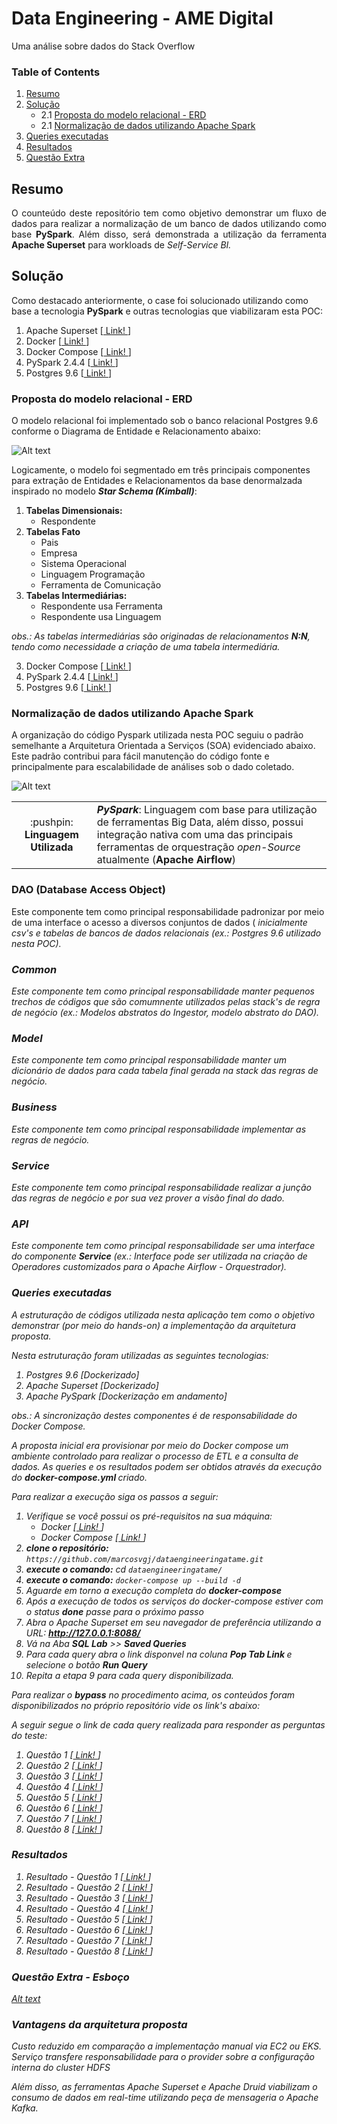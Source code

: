 # Data Engineering - AME Digital
Uma análise sobre dados do Stack Overflow

### Table of Contents

1. [Resumo](#summary)
1. [Solução](#solution)       
    - 2.1 [Proposta do modelo relacional - ERD](#t1)
    - 2.1 [Normalização de dados utilizando Apache Spark](#t2)
3. [Queries executadas](#t3)
4. [Resultados](#t4)
5. [Questão Extra](#t5)

## Resumo <a name="summary"></a>
<p align="justify">O counteúdo deste repositório tem como objetivo demonstrar um fluxo de dados para realizar a normalização de um banco de dados utilizando como base <b>PySpark</b>. Além disso, será demonstrada a utilização da ferramenta <b>Apache Superset</b> para workloads de <i>Self-Service BI.</i></p>

## Solução <a name="solution"></a>
Como destacado anteriormente, o case foi solucionado utilizando como base a tecnologia <b>PySpark</b> e outras tecnologias que viabilizaram esta POC:

1. Apache Superset [<a href="https://superset.incubator.apache.org/"> Link! </a>]
2. Docker [<a href="https://www.docker.com/"> Link! </a>]
3. Docker Compose [<a href="https://docs.docker.com/compose/"> Link! </a>]
4. PySpark 2.4.4 [<a href="https://spark.apache.org/docs/latest/index.html"> Link! </a>]
5. Postgres 9.6 [<a href="https://www.postgresql.org/"> Link! </a>]


### Proposta do modelo relacional - ERD <a name="t1"></a>
O modelo relacional foi implementado sob o banco relacional Postgres 9.6 conforme o Diagrama de Entidade e Relacionamento abaixo: 

![Alt text](https://github.com/marcosvgj/dataengineeringatame/blob/develop/docs/erd_ame.svg)

Logicamente, o modelo foi segmentado em três principais componentes para extração de Entidades e Relacionamentos da base denormalzada inspirado no modelo ***Star Schema (Kimball)***:

1. <b>Tabelas Dimensionais:</b>
    * Respondente 
2. <b>Tabelas Fato</b>
    * Pais
    * Empresa
    * Sistema Operacional
    * Linguagem Programação
    * Ferramenta de Comunicação
3. <b>Tabelas Intermediárias:</b>
    * Respondente usa Ferramenta
    * Respondente usa Linguagem

<i> obs.: As tabelas intermediárias são originadas de relacionamentos <b>N:N</b>, tendo como necessidade a criação de uma tabela intermediária. </i>

3. Docker Compose [<a href="https://docs.docker.com/compose/"> Link! </a>]
4. PySpark 2.4.4 [<a href="https://spark.apache.org/docs/latest/index.html"> Link! </a>]
5. Postgres 9.6 [<a href="https://www.postgresql.org/"> Link! </a>]

### Normalização de dados utilizando Apache Spark <a name="t2"></a>

A organização do código Pyspark utilizada nesta POC seguiu o padrão semelhante a Arquitetura Orientada a Serviços (SOA) evidenciado abaixo. Este padrão contribui para fácil manutenção do código fonte e principalmente para escalabilidade de análises sob o dado coletado.

![Alt text](https://github.com/marcosvgj/dataengineeringatame/blob/develop/docs/arch_soa.svg)

 <table>
    <tr>
      <td> <div align="center">:pushpin: <b>Linguagem Utilizada</b></div> </td>
        <td> <b><i>PySpark</i></b>: Linguagem com base para utilização de ferramentas Big Data, além disso, possui integração nativa com uma das principais ferramentas de orquestração <i>open-Source</i> atualmente (<b>Apache Airflow</b>)</td>
    </tr>
  </table>

### DAO (Database Access Object)
Este componente tem como principal responsabilidade padronizar por meio de uma interface o acesso a diversos conjuntos de dados (<i> inicialmente csv's e tabelas de bancos de dados relacionais (<i>ex.: Postgres 9.6 utilizado nesta POC</i>). 
    
### Common
Este componente tem como principal responsabilidade manter pequenos trechos de códigos que são comumnente utilizados pelas stack's de regra de negócio (<i>ex.: Modelos abstratos do Ingestor, modelo abstrato do DAO</i>). 

### Model
Este componente tem como principal responsabilidade manter um dicionário de dados para cada tabela final gerada na stack das regras de negócio.

### Business
Este componente tem como principal responsabilidade implementar as regras de negócio.

### Service
Este componente tem como principal responsabilidade realizar a junção das regras de negócio e por sua vez prover a visão final do dado.

### API
Este componente tem como principal responsabilidade ser uma interface do componente **Service** (ex.: Interface pode ser utilizada na criação de Operadores customizados para o Apache Airflow - Orquestrador).

### Queries executadas <a name="t3"></a>


A estruturação de códigos utilizada nesta aplicação tem como o objetivo demonstrar (por meio do hands-on) a implementação da arquitetura proposta.

Nesta estruturação foram utilizadas as seguintes tecnologias: 

1. Postgres 9.6 [Dockerizado]
2. Apache Superset [Dockerizado]
3. Apache PySpark [Dockerização em andamento]

<i>obs.: A sincronização destes componentes é de responsabilidade do Docker Compose. </i>

A proposta inicial era provisionar por meio do Docker compose um ambiente controlado para realizar o processo de ETL e a consulta de dados. As queries e os resultados podem ser obtidos através da execução do <b> docker-compose.yml </b> criado.

Para realizar a execução siga os passos a seguir: 
1. Verifique se você possui os pré-requisitos na sua máquina: 
    - Docker [<a href="https://docs.docker.com/"> Link! </a>]
    - Docker Compose [<a href="https://docs.docker.com/compose/"> Link! </a>]
2. <b>clone o repositório:</b> ```https://github.com/marcosvgj/dataengineeringatame.git```
3. <b>execute o comando:</b> cd ```dataengineeringatame/```
4. <b>execute o comando:</b> ```docker-compose up --build -d ```
5. Aguarde em torno a execução completa do <b>docker-compose</b>
6. Após a execução de todos os serviços do docker-compose estiver com o status <b>done</b> passe para o próximo passo
7. Abra o Apache Superset em seu navegador de preferência utilizando a URL: <b>http://127.0.0.1:8088/</b>
8. Vá na Aba **SQL Lab** >> **Saved Queries**
9. Para cada query abra o link disponvel na coluna <b> Pop Tab Link </b> e selecione o botão <b> Run Query </b>
10. Repita a etapa 9 para cada query disponibilizada.

Para realizar o ***bypass*** no procedimento acima, os conteúdos foram disponibilizados no próprio repositório vide os link's abaixo:

A seguir segue o link de cada query realizada para responder as perguntas do teste: 

1. Questão 1 [<a href="https://github.com/marcosvgj/dataengineeringatame/blob/develop/superset/queries/query_01.sql"> Link! </a>]
2. Questão 2 [<a href="https://github.com/marcosvgj/dataengineeringatame/blob/develop/superset/queries/query_02.sql"> Link! </a>]
3. Questão 3 [<a href="https://github.com/marcosvgj/dataengineeringatame/blob/develop/superset/queries/query_03.sql"> Link! </a>]
4. Questão 4 [<a href="https://github.com/marcosvgj/dataengineeringatame/blob/develop/superset/queries/query_04.sql"> Link! </a>]
5. Questão 5 [<a href="https://github.com/marcosvgj/dataengineeringatame/blob/develop/superset/queries/query_05.sql"> Link! </a>]
6. Questão 6 [<a href="https://github.com/marcosvgj/dataengineeringatame/blob/develop/superset/queries/query_06.sql"> Link! </a>]
7. Questão 7 [<a href="https://github.com/marcosvgj/dataengineeringatame/blob/develop/superset/queries/query_07.sql"> Link! </a>]
8. Questão 8 [<a href="https://github.com/marcosvgj/dataengineeringatame/blob/develop/superset/queries/query_08.sql"> Link! </a>]

### Resultados <a name="t4"></a>

1. Resultado - Questão 1 [<a href="https://github.com/marcosvgj/dataengineeringatame/blob/develop/superset/answers/sqllab_question_1_20200128T205232.csv"> Link! </a>]
2. Resultado - Questão 2 [<a href="https://github.com/marcosvgj/dataengineeringatame/blob/develop/superset/answers/sqllab_question_2_20200128T205407.csv"> Link! </a>]
3. Resultado - Questão 3 [<a href="https://github.com/marcosvgj/dataengineeringatame/blob/develop/superset/answers/sqllab_question_3_20200128T214344.csv"> Link! </a>]
4. Resultado - Questão 4 [<a href="https://github.com/marcosvgj/dataengineeringatame/blob/develop/superset/answers/sqllab_question_4_20200128T214424.csv"> Link! </a>]
5. Resultado - Questão 5 [<a href="https://github.com/marcosvgj/dataengineeringatame/blob/develop/superset/answers/sqllab_question_5_20200128T214447.csv"> Link! </a>]
6. Resultado - Questão 6 [<a href="https://github.com/marcosvgj/dataengineeringatame/blob/develop/superset/answers/sqllab_question_6_20200128T214522.csv"> Link! </a>]
7. Resultado - Questão 7 [<a href="https://github.com/marcosvgj/dataengineeringatame/blob/develop/superset/answers/sqllab_question_7_20200128T214545.csv"> Link! </a>]
8. Resultado - Questão 8 [<a href="https://github.com/marcosvgj/dataengineeringatame/blob/develop/superset/answers/sqllab_question_8_20200128T214617.csv"> Link! </a>]

### Questão Extra - Esboço <a name="t5"></a>

[Alt text](https://github.com/marcosvgj/dataengineeringatame/blob/develop/docs/teste_ame_questao_extra.png)

### Vantagens da arquitetura proposta

Custo reduzido em comparação a implementação manual via EC2 ou EKS.
Serviço transfere responsabilidade para o provider sobre a configuração interna do cluster HDFS

Além disso, as ferramentas Apache Superset e Apache Druid viabilizam o consumo de dados em <i>real-time</i> utilizando peça de mensageria o Apache Kafka.


